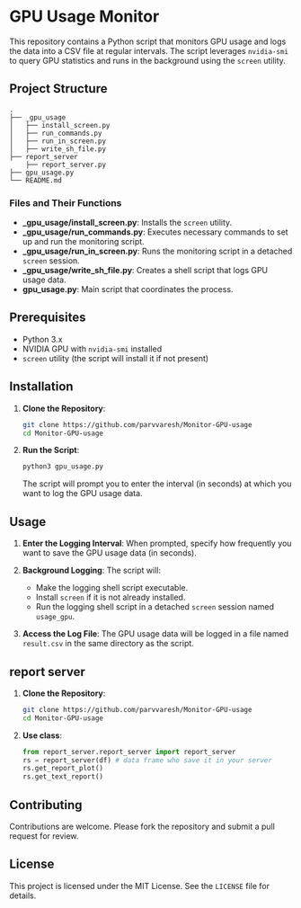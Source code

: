 # GPU Usage Monitor

This repository contains a Python script that monitors GPU usage and logs the data into a CSV file at regular intervals. The script leverages `nvidia-smi` to query GPU statistics and runs in the background using the `screen` utility.

## Project Structure

```
.
├── _gpu_usage
│   ├── install_screen.py
│   ├── run_commands.py
│   ├── run_in_screen.py
│   ├── write_sh_file.py
├── report_server
    ├── report_server.py
├── gpu_usage.py
└── README.md
```

### Files and Their Functions

- **_gpu_usage/install_screen.py**: Installs the `screen` utility.
- **_gpu_usage/run_commands.py**: Executes necessary commands to set up and run the monitoring script.
- **_gpu_usage/run_in_screen.py**: Runs the monitoring script in a detached `screen` session.
- **_gpu_usage/write_sh_file.py**: Creates a shell script that logs GPU usage data.
- **gpu_usage.py**: Main script that coordinates the process.

## Prerequisites

- Python 3.x
- NVIDIA GPU with `nvidia-smi` installed
- `screen` utility (the script will install it if not present)

## Installation

1. **Clone the Repository**:
   ```bash
   git clone https://github.com/parvvaresh/Monitor-GPU-usage
   cd Monitor-GPU-usage
   ```

2. **Run the Script**:
   ```bash
   python3 gpu_usage.py
   ```
   The script will prompt you to enter the interval (in seconds) at which you want to log the GPU usage data.

## Usage

1. **Enter the Logging Interval**:
   When prompted, specify how frequently you want to save the GPU usage data (in seconds).

2. **Background Logging**:
   The script will:
   - Make the logging shell script executable.
   - Install `screen` if it is not already installed.
   - Run the logging shell script in a detached `screen` session named `usage_gpu`.

3. **Access the Log File**:
   The GPU usage data will be logged in a file named `result.csv` in the same directory as the script.


## report server
1. **Clone the Repository**:
   ```bash
   git clone https://github.com/parvvaresh/Monitor-GPU-usage
   cd Monitor-GPU-usage
   ```

2. **Use class**:
   ```python
   from report_server.report_server import report_server
   rs = report_server(df) # data frame who save it in your server
   rs.get_report_plot()
   rs.get_text_report()
   ```




## Contributing

Contributions are welcome. Please fork the repository and submit a pull request for review.

## License

This project is licensed under the MIT License. See the `LICENSE` file for details.